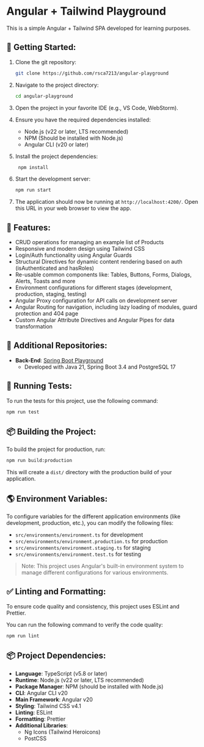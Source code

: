 # Angular + Tailwind Playground

This is a simple Angular + Tailwind SPA developed for learning purposes.

## 🚀 Getting Started:

1. Clone the git repository:

   ```bash
   git clone https://github.com/rsca7213/angular-playground

   ```

2. Navigate to the project directory:

   ```bash
   cd angular-playground
   ```

3. Open the project in your favorite IDE (e.g., VS Code, WebStorm).

4. Ensure you have the required dependencies installed:
   - Node.js (v22 or later, LTS recommended)
   - NPM (Should be installed with Node.js)
   - Angular CLI (v20 or later)
5. Install the project dependencies:
   ```bash
    npm install
   ```
6. Start the development server:

   ```bash
   npm run start
   ```

7. The application should now be running at `http://localhost:4200/`. Open this URL in your web browser to view the app.

## 🛫 Features:

- CRUD operations for managing an example list of Products
- Responsive and modern design using Tailwind CSS
- Login/Auth functionality using Angular Guards
- Structural Directives for dynamic content rendering based on auth (isAuthenticated and hasRoles)
- Re-usable common components like: Tables, Buttons, Forms, Dialogs, Alerts, Toasts and more
- Environment configurations for different stages (development, production, staging, testing)
- Angular Proxy configuration for API calls on development server
- Angular Routing for navigation, including lazy loading of modules, guard protection and 404 page
- Custom Angular Attribute Directives and Angular Pipes for data transformation

## 🛜 Additional Repositories:

- **Back-End**: [Spring Boot Playground](https://github.com/rsca7213/spring-boot-playground)
  - Developed with Java 21, Spring Boot 3.4 and PostgreSQL 17

## 🧪 Running Tests:

To run the tests for this project, use the following command:

```bash
npm run test
```

## 📦 Building the Project:

To build the project for production, run:

```bash
npm run build:production
```

This will create a `dist/` directory with the production build of your application.

## 🌎 Environment Variables:

To configure variables for the different application environments (like development, production, etc.), you can
modify the following files:

- `src/environments/environment.ts` for development
- `src/environments/environment.production.ts` for production
- `src/environments/environment.staging.ts` for staging
- `src/environments/environment.test.ts` for testing

> Note: This project uses Angular's built-in environment system to manage different configurations for various environments.

## ✅ Linting and Formatting:

To ensure code quality and consistency, this project uses ESLint and Prettier.

You can run the following command to verify the code quality:

```bash
npm run lint
```

## 📦 Project Dependencies:

- **Language**: TypeScript (v5.8 or later)
- **Runtime**: Node.js (v22 or later, LTS recommended)
- **Package Manager**: NPM (should be installed with Node.js)
- **CLI**: Angular CLI v20
- **Main Framework**: Angular v20
- **Styling**: Tailwind CSS v4.1
- **Linting**: ESLint
- **Formatting**: Prettier
- **Additional Libraries**:
  - Ng Icons (Tailwind Heroicons)
  - PostCSS
